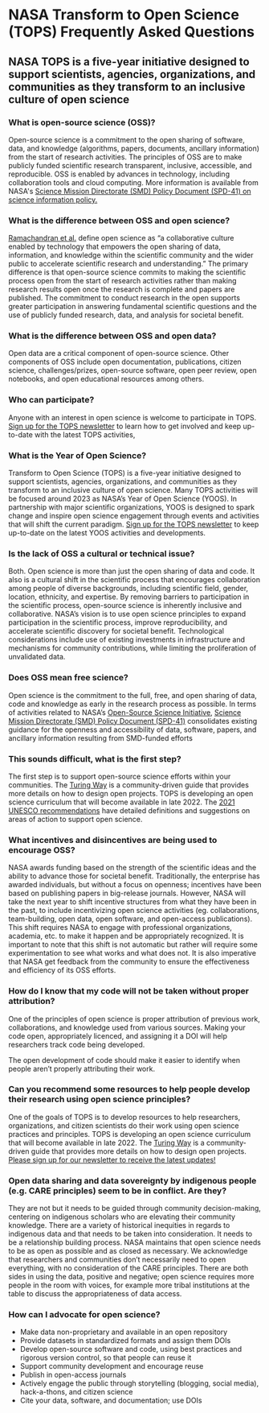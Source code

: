 # NASA Transform to Open Science (TOPS) Frequently Asked Questions 
## NASA TOPS is a five-year initiative designed to support scientists, agencies, organizations, and communities as they transform to an inclusive culture of open science
### What is open-source science (OSS)?
Open-source science is a commitment to the open sharing of software, data, and knowledge (algorithms, papers, documents, ancillary information) from the start of research activities. The principles of OSS are to make publicly funded scientific research transparent, inclusive, accessible, and reproducible. OSS is enabled by advances in technology, including collaboration tools and cloud computing. More information is available from NASA's [Science Mission Directorate (SMD) Policy Document (SPD-41) on science information policy.](https://science.nasa.gov/science-red/s3fs-public/atoms/files/Scientific%20Information%20policy%20SPD-41.pdf)
### What is the difference between OSS and open science?
[Ramachandran et al.](https://agupubs.onlinelibrary.wiley.com/doi/full/10.1029/2020EA001562) define open science as “a collaborative culture enabled by technology that empowers the open sharing of data, information, and knowledge within the scientific community and the wider public to accelerate scientific research and understanding.” The primary difference is that open-source science commits to making the scientific process open from the start of research activities rather than making research results open once the research is complete and papers are published. The commitment to conduct research in the open supports greater participation in answering fundamental scientific questions and the use of publicly funded research, data, and analysis for societal benefit.
### What is the difference between OSS and open data?
Open data are a critical component of open-source science. Other components of OSS include open documentation, publications, citizen science, challenges/prizes, open-source software, open peer review, open notebooks, and open educational resources among others.
### Who can participate?
Anyone with an interest in open science is welcome to participate in TOPS. 
[Sign up for the TOPS newsletter](https://docs.google.com/forms/d/e/1FAIpQLSeb_6PdbaPYFcVwXWgMJ053Q_pF2rW2YOu51Qmrh5nWaRYc7Q/viewform) to learn how to get involved and keep up-to-date with the latest TOPS activities,
### What is the Year of Open Science?
Transform to Open Science (TOPS) is a five-year initiative designed to support scientists, agencies, organizations, and communities as they transform to an inclusive culture of open science. Many TOPS activities will be focused around 2023 as NASA’s Year of Open Science (YOOS). In partnership with major scientific organizations, YOOS is designed to spark change and inspire open science engagement through events and activities that will shift the current paradigm. 
[Sign up for the TOPS newsletter](https://docs.google.com/forms/d/e/1FAIpQLSeb_6PdbaPYFcVwXWgMJ053Q_pF2rW2YOu51Qmrh5nWaRYc7Q/viewform) to keep up-to-date on the latest YOOS activities and developments. 
### Is the lack of OSS a cultural or technical issue?
Both. Open science is more than just the open sharing of data and code. It also is a cultural shift in the scientific process that encourages collaboration among people of diverse backgrounds, including scientific field, gender, location, ethnicity, and expertise. By removing barriers to participation in the scientific process, open-source science is inherently inclusive and collaborative. NASA’s vision is to use open science principles to expand participation in the scientific process, improve reproducibility, and accelerate scientific discovery for societal benefit. Technological considerations include use of existing investments in infrastructure and mechanisms for community contributions, while limiting the proliferation of unvalidated data. 
### Does OSS mean free science?
Open science is the commitment to the full, free, and open sharing of data, code and knowledge as early in the research process as possible. 
In terms of activities related to NASA’s [Open-Source Science Initiative](https://science.nasa.gov/open-science), [Science Mission Directorate (SMD) Policy Document (SPD-41)](https://science.nasa.gov/science-red/s3fs-public/atoms/files/Scientific%20Information%20policy%20SPD-41.pdf) consolidates existing guidance for the openness and accessibility of data, software, papers, and ancillary information resulting from SMD-funded efforts
### This sounds difficult, what is the first step?
The first step is to support open-source science efforts within your communities. The [Turing Way](https://the-turing-way.netlify.app/welcome) is a community-driven guide that provides more details on how to design open projects. TOPS is developing an open science curriculum that will become available in late 2022. The [2021 UNESCO recommendations](https://en.unesco.org/science-sustainable-future/open-science/recommendation) have detailed definitions and suggestions on areas of action to support open science.
### What incentives and disincentives are being used to encourage OSS?
NASA awards funding based on the strength of the scientific ideas and the ability to advance those for societal benefit. Traditionally, the enterprise has awarded individuals, but without a focus on openness; incentives have been based on publishing papers in big-release journals. However, NASA will take the next year to shift incentive structures from what they have been in the past, to include incentivizing open science activities (eg. collaborations, team-building, open data, open software, and open-access publications). This shift requires NASA to engage with professional organizations, academia, etc. to make it happen and be appropriately recognized. It is important to note that this shift is not automatic but rather will require some experimentation to see what works and what does not. It is also imperative that NASA get feedback from the community to ensure the effectiveness and efficiency of its OSS efforts.

### How do I know that my code will not be taken without proper attribution?

One of the principles of open science is proper attribution of previous work, collaborations, and knowledge used from various sources. Making your code open,  appropriately licenced, and assigning it a DOI will help researchers track code being developed. 

The open development of code should make it easier to identify when people aren’t properly attributing their work. 

### Can you recommend some resources to help people develop their research using open science principles?

One of the goals of TOPS is to develop resources to help researchers, organizations, and citizen scientists do their work using open science practices and principles. TOPS is developing an open science curriculum that will become available in late 2022. 
The [Turing Way](https://the-turing-way.netlify.app/welcome) is a community-driven guide that provides more details on how to design open projects. 
[Please sign up for our newsletter to receive the latest updates!](https://docs.google.com/forms/d/e/1FAIpQLSeb_6PdbaPYFcVwXWgMJ053Q_pF2rW2YOu51Qmrh5nWaRYc7Q/viewform)
### Open data sharing and data sovereignty by indigenous people (e.g. CARE principles) seem to be in conflict. Are they?

They are not but it needs to be guided through community decision-making, centering on indigenous scholars who are elevating their community knowledge. There are a variety of historical inequities in regards to indigenous data and that needs to be taken into consideration. It needs to be a relationship building process. NASA maintains that open science needs to be as open as possible and as closed as necessary. We acknowledge that researchers and communities don’t necessarily need to open everything, with no consideration of the CARE principles. There are both sides in using the data, positive and negative; open science requires more people in the room with voices, for example more tribal institutions at the table to discuss the appropriateness of data access.

### How can I advocate for open science?
- Make data non-proprietary and available in an open repository 
- Provide datasets in standardized formats and assign them DOIs
- Develop open-source software and code, using best practices and rigorous version control, so that people can reuse it
- Support community development and encourage reuse
- Publish in open-access journals
- Actively engage the public through storytelling (blogging, social media), hack-a-thons, and citizen science
- Cite your data, software, and documentation; use DOIs
